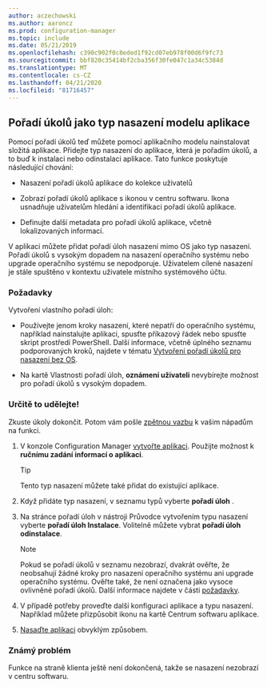 ```yaml
---
author: aczechowski
ms.author: aaroncz
ms.prod: configuration-manager
ms.topic: include
ms.date: 05/21/2019
ms.openlocfilehash: c390c902f0c8eded1f92cd07eb978f00d6f9fc73
ms.sourcegitcommit: bbf820c35414bf2cba356f30fe047c1a34c5384d
ms.translationtype: MT
ms.contentlocale: cs-CZ
ms.lasthandoff: 04/21/2020
ms.locfileid: "81716457"
---
```

## <a name="task-sequence-as-an-app-model-deployment-type"></a><a name="bkmk_tsdt"></a>Pořadí úkolů jako typ nasazení modelu aplikace

<!--3555953-->

Pomocí pořadí úkolů teď můžete pomocí aplikačního modelu nainstalovat složitá aplikace. Přidejte typ nasazení do aplikace, která je pořadím úkolů, a to buď k instalaci nebo odinstalaci aplikace. Tato funkce poskytuje následující chování:

- Nasazení pořadí úkolů aplikace do kolekce uživatelů

- Zobrazí pořadí úkolů aplikace s ikonou v centru softwaru. Ikona usnadňuje uživatelům hledání a identifikaci pořadí úkolů aplikace.

- Definujte další metadata pro pořadí úkolů aplikace, včetně lokalizovaných informací.

V aplikaci můžete přidat pořadí úloh nasazení mimo OS jako typ nasazení. Pořadí úkolů s vysokým dopadem na nasazení operačního systému nebo upgrade operačního systému se nepodporuje. Uživatelem cílené nasazení je stále spuštěno v kontextu uživatele místního systémového účtu.

### <a name="prerequisites"></a>Požadavky

Vytvoření vlastního pořadí úloh:

- Používejte jenom kroky nasazení, které nepatří do operačního systému, například nainstalujte aplikaci, spusťte příkazový řádek nebo spusťte skript prostředí PowerShell. Další informace, včetně úplného seznamu podporovaných kroků, najdete v tématu [Vytvoření pořadí úkolů pro nasazení bez OS](../../../../../osd/deploy-use/create-a-task-sequence-for-non-operating-system-deployments.md).

- Na kartě Vlastnosti pořadí úloh, **oznámení uživateli** nevybírejte možnost pro pořadí úkolů s vysokým dopadem.

### <a name="try-it-out"></a>Určitě to udělejte!

Zkuste úkoly dokončit. Potom vám pošle [zpětnou vazbu](../../../../understand/find-help.md#product-feedback) k vašim nápadům na funkci.

1. V konzole Configuration Manager [vytvořte aplikaci](../../../../../apps/deploy-use/create-applications.md#bkmk_create). Použijte možnost k **ručnímu zadání informací o aplikaci**.  

    > [!Tip]  
    > Tento typ nasazení můžete také přidat do existující aplikace.  

1. Když přidáte typ nasazení, v seznamu typů vyberte **pořadí úloh** .

1. Na stránce pořadí úloh v nástroji Průvodce vytvořením typu nasazení vyberte **pořadí úloh Instalace**. Volitelně můžete vybrat **pořadí úloh odinstalace**.  

    > [!Note]  
    > Pokud se pořadí úkolů v seznamu nezobrazí, dvakrát ověřte, že neobsahují žádné kroky pro nasazení operačního systému ani upgrade operačního systému. Ověřte také, že není označena jako vysoce ovlivněné pořadí úkolů. Další informace najdete v části [požadavky](#prerequisites).  

1. V případě potřeby proveďte další konfiguraci aplikace a typu nasazení. Například můžete přizpůsobit ikonu na kartě Centrum softwaru aplikace.

1. [Nasaďte aplikaci](../../../../../apps/deploy-use/deploy-applications.md#bkmk_deploy) obvyklým způsobem.


### <a name="known-issue"></a>Známý problém

Funkce na straně klienta ještě není dokončená, takže se nasazení nezobrazí v centru softwaru.

